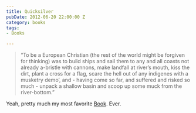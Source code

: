 ```yaml
---
title: Quicksilver
pubDate: 2012-06-20 22:00:00 Z
category: books
tags:
- Books

---
```

<blockquote>“To be a European Christian (the rest of the world might be forgiven for thinking) was to build ships and sail them to any and all coasts not already a-bristle with cannons, make landfall at river’s mouth, kiss the dirt, plant a cross for a flag, scare the hell out of any indigenes with a musketry demo’, and - having come so far, and suffered and risked so much - unpack a shallow basin and scoop up some muck from the river-bottom.”</blockquote>

Yeah, pretty much my most favorite <a href="http://books.google.com/books?id=tlFPKOTPB_YC&pg=PT70&dq=to+be+a+european+christian+quicksilver&hl=en&ei=D4KHTPbvOofa9ATToqDhDg&sa=X&oi=book_result&ct=result&resnum=1&ved=0CDUQ6AEwAA#v=onepage&q&f=false">Book</a>. Ever.



